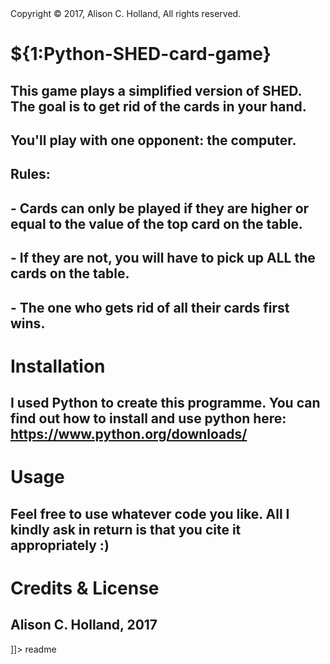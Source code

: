 <snippet>
  <content><![CDATA[

## Copyright © 2017, Alison C. Holland, All rights reserved.

# ${1:Python-SHED-card-game}

## This game plays a simplified version of SHED. The goal is to get rid of the cards in your hand. 
## You'll play with one opponent: the computer.
## Rules: 
## - Cards can only be played if they are higher or equal to the value of the top card on the table. 
## - If they are not, you will have to pick up ALL the cards on the table. 
## - The one who gets rid of all their cards first wins. 

# Installation

## I used Python to create this programme. You can find out how to install and use python here: https://www.python.org/downloads/


# Usage

## Feel free to use whatever code you like. All I kindly ask in return is that you cite it appropriately :)


# Credits & License

## Alison C. Holland, 2017

]]></content>
  <tabTrigger>readme</tabTrigger>
</snippet>

